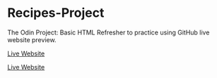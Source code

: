# Recipes-Project
The Odin Project:  Basic HTML Refresher to practice using GitHub live website preview.



[Live Website](https://mike11199.github.io/Recipes-Project/)

<a href="(https://mike11199.github.io/Recipes-Project/" class="button big">Live Website</a>
